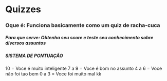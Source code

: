# Quizzes

### Oque é: Funciona basicamente como um quiz de racha-cuca
##### Para que serve: Obtenha seu score e teste seu conhecimento sobre diversos assuntos

##### SISTEMA DE PONTUAÇÃO
10 = Voce é muito inteligente
7 a 9 = Voce é bom no assunto
4 a 6 = Voce não foi tao bem
0 a 3 = Voce foi muito mal kk
